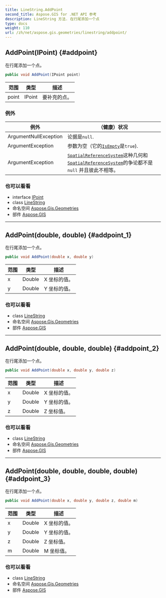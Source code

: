 ```yaml
---
title: LineString.AddPoint
second_title: Aspose.GIS for .NET API 参考
description: LineString 方法. 在行尾添加一个点
type: docs
weight: 110
url: /zh/net/aspose.gis.geometries/linestring/addpoint/
---
```

## AddPoint(IPoint) {#addpoint}

在行尾添加一个点。

```csharp
public void AddPoint(IPoint point)
```

| 范围 | 类型 | 描述 |
| --- | --- | --- |
| point | IPoint | 要补充的点。 |

### 例外

| 例外 | （健康）状况 |
| --- | --- |
| ArgumentNullException | 论据是`null`. |
| ArgumentException | 参数为空（它的[`IsEmpty`](../../igeometry/isempty/)是`true`). |
| ArgumentException | [`SpatialReferenceSystem`](../../igeometry/spatialreferencesystem/)这种几何和[`SpatialReferenceSystem`](../spatialreferencesystem/)的争论都不是`null` 并且彼此不相等。 |

### 也可以看看

* interface [IPoint](../../ipoint/)
* class [LineString](../)
* 命名空间 [Aspose.Gis.Geometries](../../linestring/)
* 部件 [Aspose.GIS](../../../)

---

## AddPoint(double, double) {#addpoint_1}

在行尾添加一个点。

```csharp
public void AddPoint(double x, double y)
```

| 范围 | 类型 | 描述 |
| --- | --- | --- |
| x | Double | X 坐标的值。 |
| y | Double | Y 坐标的值。 |

### 也可以看看

* class [LineString](../)
* 命名空间 [Aspose.Gis.Geometries](../../linestring/)
* 部件 [Aspose.GIS](../../../)

---

## AddPoint(double, double, double) {#addpoint_2}

在行尾添加一个点。

```csharp
public void AddPoint(double x, double y, double z)
```

| 范围 | 类型 | 描述 |
| --- | --- | --- |
| x | Double | X 坐标的值。 |
| y | Double | Y 坐标的值。 |
| z | Double | Z 坐标值。 |

### 也可以看看

* class [LineString](../)
* 命名空间 [Aspose.Gis.Geometries](../../linestring/)
* 部件 [Aspose.GIS](../../../)

---

## AddPoint(double, double, double, double) {#addpoint_3}

在行尾添加一个点。

```csharp
public void AddPoint(double x, double y, double z, double m)
```

| 范围 | 类型 | 描述 |
| --- | --- | --- |
| x | Double | X 坐标的值。 |
| y | Double | Y 坐标的值。 |
| z | Double | Z 坐标值。 |
| m | Double | M 坐标值。 |

### 也可以看看

* class [LineString](../)
* 命名空间 [Aspose.Gis.Geometries](../../linestring/)
* 部件 [Aspose.GIS](../../../)


